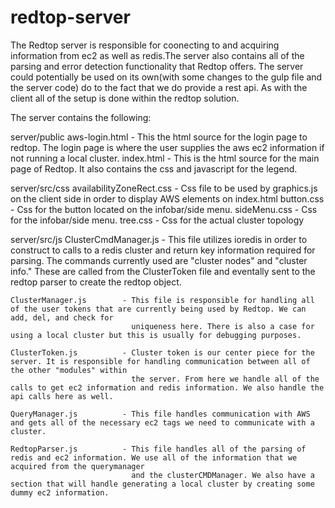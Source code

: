# redtop-server

The Redtop server is responsible for coonecting to and acquiring information from ec2 as well as redis.The server also contains all of the parsing and error detection functionality that Redtop offers. The server could potentially be used on its own(with some changes to the gulp file and the server code) do to the fact that we do provide a rest api. As with the client all of the setup is done within the redtop solution.

The server contains the following:

server/public
    aws-login.html - This the html source for the login page to redtop. The login page is where the user supplies the aws ec2 information if not running a local cluster.
    index.html     - This is the html source for the main page of Redtop. It also contains the css and javascript for the legend.

server/src/css
    availabilityZoneRect.css - Css file to be used by graphics.js on the client side in order to display AWS elements on index.html
    button.css               - Css for the button located on the infobar/side menu.
    sideMenu.css             - Css for the infobar/side menu.
    tree.css                 - Css for the actual cluster topology

server/src/js
    ClusterCmdManager.js     - This file utilizes ioredis in order to construct to calls to a redis cluster and return key information required for parsing. The
                               commands currently used are "cluster nodes"  and "cluster info." These are called from the ClusterToken file and eventally sent to the redtop parser to create the redtop object.

    ClusterManager.js        - This file is responsible for handling all of the user tokens that are currently being used by Redtop. We can add, del, and check for
                               uniqueness here. There is also a case for using a local cluster but this is usually for debugging purposes.

    ClusterToken.js          - Cluster token is our center piece for the server. It is responsible for handling communication between all of the other "modules" within
                               the server. From here we handle all of the calls to get ec2 information and redis information. We also handle the api calls here as well.    

    QueryManager.js          - This file handles communication with AWS and gets all of the necessary ec2 tags we need to communicate with a cluster.

    RedtopParser.js          - This file handles all of the parsing of redis and ec2 information. We use all of the information that we acquired from the querymanager
                               and the clusterCMDManager. We also have a section that will handle generating a local cluster by creating some dummy ec2 information. 

